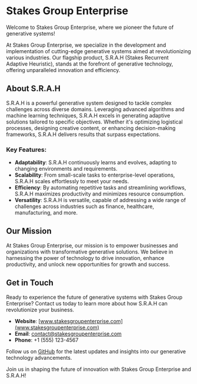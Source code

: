 # Stakes Group Enterprise

Welcome to Stakes Group Enterprise, where we pioneer the future of generative systems! 

At Stakes Group Enterprise, we specialize in the development and implementation of cutting-edge generative systems aimed at revolutionizing various industries. Our flagship product, S.R.A.H (Stakes Recurrent Adaptive Heuristic), stands at the forefront of generative technology, offering unparalleled innovation and efficiency.

## About S.R.A.H

S.R.A.H is a powerful generative system designed to tackle complex challenges across diverse domains. Leveraging advanced algorithms and machine learning techniques, S.R.A.H excels in generating adaptive solutions tailored to specific objectives. Whether it's optimizing logistical processes, designing creative content, or enhancing decision-making frameworks, S.R.A.H delivers results that surpass expectations.

### Key Features:

- **Adaptability**: S.R.A.H continuously learns and evolves, adapting to changing environments and requirements.
- **Scalability**: From small-scale tasks to enterprise-level operations, S.R.A.H scales effortlessly to meet your needs.
- **Efficiency**: By automating repetitive tasks and streamlining workflows, S.R.A.H maximizes productivity and minimizes resource consumption.
- **Versatility**: S.R.A.H is versatile, capable of addressing a wide range of challenges across industries such as finance, healthcare, manufacturing, and more.

## Our Mission

At Stakes Group Enterprise, our mission is to empower businesses and organizations with transformative generative solutions. We believe in harnessing the power of technology to drive innovation, enhance productivity, and unlock new opportunities for growth and success.

## Get in Touch

Ready to experience the future of generative systems with Stakes Group Enterprise? Contact us today to learn more about how S.R.A.H can revolutionize your business.

- **Website**: [www.stakesgroupenterprise.com](www.stakesgroupenterprise.com)
- **Email**: contact@stakesgroupenterprise.com
- **Phone**: +1 (555) 123-4567

Follow us on [GitHub](https://github.com/stakesgroupenterprise) for the latest updates and insights into our generative technology advancements.

Join us in shaping the future of innovation with Stakes Group Enterprise and S.R.A.H!
